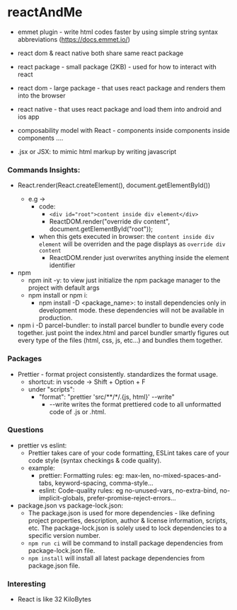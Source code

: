 # reactAndMe

- emmet plugin - write html codes faster by using simple string syntax abbreviations (https://docs.emmet.io/)
- react dom & react native both share same react package
- react package - small package (2KB) - used for how to interact with react
- react dom - large package - that uses react package and renders them into the browser
- react native - that uses react package and load them into android and ios app 

- composability model with React - components inside components inside components .... 


- .jsx or JSX: to mimic html markup by writing javascript

### Commands Insights:
- React.render(React.createElement(<func>), document.getElementById(<elementID>)) 
    - e.g -> 
        - code:
            - `<div id="root">content inside div element</div>`
            -  ReactDOM.render("override div content", document.getElementById("root"));
        - when this gets executed in browser: the `content inside div element` will be overriden and the page displays as `override div content`
            - ReactDOM.render just overwrites anything inside the element identifier  
- npm
    - npm init -y: to view just initialize the npm package manager to the project with default args
    - npm install or npm i:
        - npm install -D <package_name>: to install dependencies only in development mode. these dependencies will not be available in production.
- npm i -D parcel-bundler: to install parcel bundler to bundle every code together. just point the index.html and parcel bundler smartly figures out every type of the files (html, css, js, etc...) and bundles them together. 

### Packages
- Prettier - format project consistently. standardizes the format usage. 
    - shortcut: in vscode -> Shift + Option + F
    - under "scripts":
        - "format": "prettier 'src/**/*/.{js, html}' --write"
            - --write writes the format prettiered code to all unformatted code of .js or .html.

### Questions
- prettier vs eslint: 
    - Prettier takes care of your code formatting, ESLint takes care of your code style (syntax checkings & code quality).
    - example:
        - prettier: Formatting rules: eg: max-len, no-mixed-spaces-and-tabs, keyword-spacing, comma-style...
        - eslint: Code-quality rules: eg no-unused-vars, no-extra-bind, no-implicit-globals, prefer-promise-reject-errors...
- package.json vs package-lock.json:
    - The package.json is used for more dependencies - like defining project properties, description, author & license information, scripts, etc. The package-lock.json is solely used to lock dependencies to a specific version number.
    - `npm run ci` will be command to install package dependencies from package-lock.json file. 
    - `npm install` will install all latest package dependencies from package.json file.

### Interesting
- React is like 32 KiloBytes